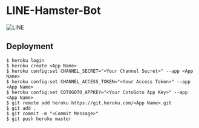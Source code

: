 # LINE-Hamster-Bot

![LINE](https://i.imgur.com/LsApodf.png)

## Deployment

```
$ heroku login
$ heroku create <App Name>
$ heroku config:set CHANNEL_SECRET="<Your Channel Secret>" --app <App Name>
$ heroku config:set CHANNEL_ACCESS_TOKEN="<Your Access Token>" --app <App Name>
$ heroku config:set COTOGOTO_APPKEY="<Your CotoGoto App Key>" --app <App Name>
$ git remote add heroku https://git.heroku.com/<App Name>.git
$ git add .
$ git commit -m "<Commit Message>"
$ git push heroku master
```
